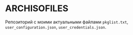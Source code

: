 # ARCHISOFILES

Репозиторий с моими актуальными файлами `pkglist.txt`, `user_configuration.json`, `user_credentials.json`. 
